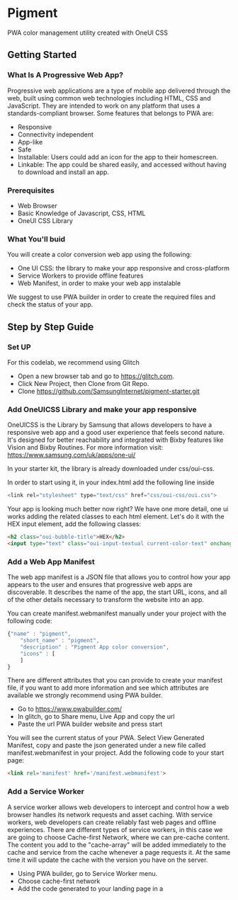 # Pigment

PWA color management utility created with OneUI CSS

## Getting Started

### What Is A Progressive Web App?

Progressive web applications are a type of mobile app delivered through the web, built using common web technologies including HTML, 
CSS and JavaScript. They are intended to work on any platform that uses a standards-compliant browser.
Some features that belongs to PWA are:
- Responsive
- Connectivity independent
- App-like
- Safe
- Installable: Users could add an icon for the app to
their homescreen.
- Linkable: The app could be shared easily, and accessed without
having to download and install an app.


### Prerequisites

- Web Browser
- Basic Knowledge of Javascript, CSS, HTML
- OneUI CSS Library

### What You'll buid

You will create a color conversion web app using the following:
- One UI CSS: the library to make your app responsive and cross-platform
- Service Workers to provide offline features
- Web Manifest, in order to make your web app instalable

We suggest to use PWA builder in order to create the required files and check the status of your app.


## Step by Step Guide

### Set UP

For this codelab, we recommend using Glitch


- Open a new browser tab and go to https://glitch.com.
- Click New Project, then Clone from Git Repo.
- Clone https://github.com/SamsungInternet/pigment-starter.git

### Add OneUICSS Library and make your app responsive


OneUICSS is the Library by Samsung that allows developers to have a responsive web app and
a good user experience that feels second nature. It's designed for better reachability and integrated with Bixby features like Vision and
Bixby Routines.
For more information visit:
https://www.samsung.com/uk/apps/one-ui/

In your starter kit, the library is already downloaded under css/oui-css.

In order to start using it, in your index.html add the following line inside <head></head>

```javascript
<link rel="stylesheet" type="text/css" href="css/oui-css/oui.css">

```
Your app is looking much better now right? We have one more detail, one ui works adding the related classes to each html element.
Let's do it with the HEX input element, add the following classes:

```html
<h2 class="oui-bubble-title">HEX</h2>
<input type="text" class="oui-input-textual current-color-text" onchange="convertColor(this.value)" placeholder="#FFFFFF">
```  




### Add a Web App Manifest

The web app manifest is a JSON file that allows you to control how your app appears to the user and
ensures that progressive
web apps are discoverable. It describes the name of the app,
the start URL, icons, and all of the other details necessary to
transform the website into an app.

You can create manifest.webmanifest manually under your project with the following code:

```javascript
{"name" : "pigment",
    "short_name" : "pigment",
    "description" : "Pigment App color conversion",
    "icons" : [
    ]
}
```

There are different attributes that you can provide to create your manifest file, if you want to add more information and see which attributes are available we strongly recommend
using PWA builder.

- Go to https://www.pwabuilder.com/
- In glitch, go to Share menu, Live App and copy the url
- Paste the url PWA builder website and press start

You will see the current status of your PWA.
Select View Generated Manifest, copy and paste the json generated under a new file called manifest.webmanifest in your project.
Add the following code to your start page:
```html
<link rel='manifest' href='/manifest.webmanifest'>
```


### Add a Service Worker 

A service worker allows web developers to intercept and control how a web browser
handles its network requests and asset caching. With service
workers, web developers can create reliably fast web pages
and offline experiences.
There are different types of service workers, in this case we are going to choose Cache-first Network, 
where we can pre-cache content. The content you add to the "cache-array" will be added immediately to the cache and service from 
the cache whenever a page requests it. At the same time it will update the cache with the version you have on the server. 


- Using PWA builder, go to Service Worker menu. 
- Choose cache-first network
- Add the code generated to your landing page in a <script> tag:


### Install Experience and Other Features

Besides what we have already done there are different features that you can add to your app including the behavior of an installed app.
In order to add this feature (and explore others) in PWA builder go to https://www.pwabuilder.com/features, select Install your PWA and
follow the instructions.  


### Test your App!

Congratulations! You just created a Progressive Web App! 

You can follow these steps with any web app and convert it to a PWA.

If you would like to learn more about it, take a look into the following links:
  - Progressive Web Apps by Jason Grigsby https://abookapart.com/products/progressive-web-apps
  - https://developer.mozilla.org/en-US/docs/Web/Progressive_web_apps
